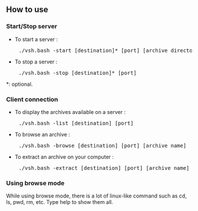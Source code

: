 ## How to use

### Start/Stop server

* To start a server :
<pre>
	./vsh.bash -start [destination]* [port] [archive_directory]*
</pre>
* To stop a server :
<pre>
	./vsh.bash -stop [destination]* [port]
</pre>

*: optional.

### Client connection

* To display the archives available on a server :
<pre>
	./vsh.bash -list [destination] [port]
</pre>
* To browse an archive :
<pre>
	./vsh.bash -browse [destination] [port] [archive_name]
</pre>
* To extract an archive on your computer :
<pre>
	./vsh.bash -extract [destination] [port] [archive_name]
</pre>

### Using browse mode

While using browse mode, there is a lot of linux-like command such as cd, ls, pwd, rm, etc.
Type help to show them all.
